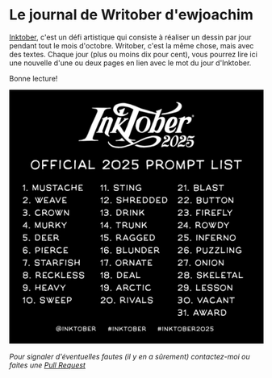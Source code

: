 # Le journal de Writober d'ewjoachim

[Inktober](https://inktober.com/), c'est un défi artistique qui consiste à réaliser un
dessin par jour pendant tout le mois d'octobre. Writober, c'est la même chose, mais avec
des textes. Chaque jour (plus ou moins dix pour cent), vous pourrez lire ici une nouvelle
d'une ou deux pages en lien avec le mot du jour d'Inktober.

Bonne lecture!

![La liste officielle des mots 2025](/_static/2025promptlist.jpg)

_Pour signaler d'éventuelles fautes (il y en a sûrement) contactez-moi ou faites une [Pull Request](https://github.com/ewjoachim/writober)_

